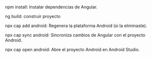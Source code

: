 npm install: Instalar dependencias de Angular.

ng build: construir proyecto

npx cap add android: Regenera la plataforma Android (si la eliminaste).

npx cap sync android: Sincroniza cambios de Angular con el proyecto Android.

npx cap open android: Abre el proyecto Android en Android Studio.
